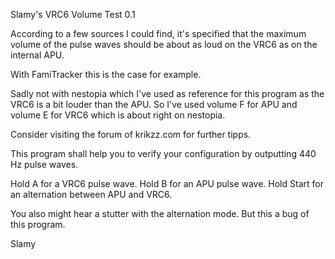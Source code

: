 Slamy's VRC6 Volume Test 0.1

According to a few sources I could find, it's specified that the maximum volume of the
pulse waves should be about as loud on the VRC6 as on the internal APU.

With FamiTracker this is the case for example.

Sadly not with nestopia which I've used as reference for this program as the VRC6 is a bit louder than the APU.
So I've used volume F for APU and volume E for VRC6 which is about right on nestopia.

Consider visiting the forum of krikzz.com for further tipps.

This program shall help you to verify your configuration by outputting 440 Hz pulse waves.

Hold A for a VRC6 pulse wave.
Hold B for an APU pulse wave.
Hold Start for an alternation between APU and VRC6.

You also might hear a stutter with the alternation mode. But this a bug of this program.


Slamy
